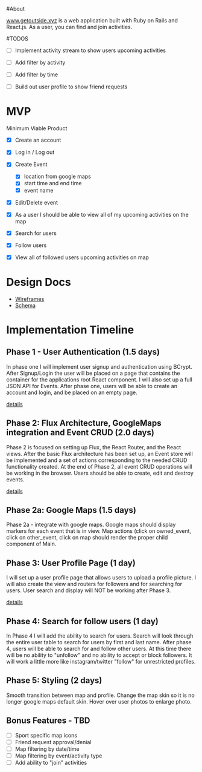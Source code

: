 #About

www.getoutside.xyz is a web application built with Ruby on Rails and React.js. As a user, you can find and join activities.

#TODOS

- [ ] Implement activity stream to show users upcoming    activities
- [ ] Add filter by activity
- [ ] Add filter by time
- [ ] Build out user profile to show friend requests



# MVP

Minimum Viable Product
- [x] Create an account
- [x] Log in / Log out
- [x] Create Event
  - [x] location from google maps
  - [x] start time and end time
  - [x] event name
- [x] Edit/Delete event
- [x] As a user I should be able to view all of my upcoming activities on the map
- [x] Search for users
- [x] Follow users
- [x] View all of followed users upcoming activities on map


# Design Docs

- [Wireframes](docs/wireframes.md)
- [Schema](docs/schema.md)

# Implementation Timeline

## Phase 1 - User Authentication (1.5 days)

In phase one I will implement user signup and authentication using BCrypt. After Signup/Login the user will be placed on a page that contains the container for the applications root React component. I will also set up a full JSON API for Events. After phase one, users will be able to create an account and login, and be placed on an empty page.

[details](docs/Phases/Phase1.md)


## Phase 2: Flux Architecture, GoogleMaps integration and Event CRUD (2.0 days)

Phase 2 is focused on setting up Flux, the React Router, and the React views. After the basic Flux architecture has been set up, an Event store will be implemented and a set of actions corresponding to the needed CRUD functionality created. At the end of Phase 2, all event CRUD operations will be working in the browser. Users should be able to create, edit and destroy events.

[details](docs/Phases/Phase2.md)

## Phase 2a: Google Maps (1.5 days)

Phase 2a - integrate with google maps. Google maps should display markers for each event that is in view. Map actions (click on owned_event, click on other_event, click on map should render the proper child component of Main.

## Phase 3: User Profile Page (1 day)

I will set up a user profile page that allows users to upload a profile picture. I will also create the view and routers for followers and for searching for users. User search and display will NOT be working after Phase 3.

[details](docs//Phases/Phase3.md)

## Phase 4: Search for follow users (1 day)

In Phase 4 I will add the ability to search for users. Search will look through the entire user table to search for users by first and last name. After phase 4, users will be able to search for and follow other users. At this time there will be no ability to "unfollow" and no ability to accept or block followers. It will work a little more like instagram/twitter "follow" for unrestricted profiles.

## Phase 5: Styling (2 days)

Smooth transition between map and profile. Change the map skin so it is no longer google maps default skin. Hover over user photos to enlarge photo.

## Bonus Features - TBD
- [ ] Sport specific map icons
- [ ] Friend request approval/denial
- [ ] Map filtering by date/time
- [ ] Map filtering by event/activity type
- [ ] Add ability to "join" activities
